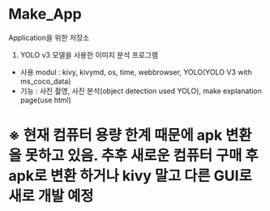# Make_App
Application을 위한 저장소
1. YOLO v3 모델을 사용한 이미지 분석 프로그램 
  - 사용 modul : kivy, kivymd, os, time, webbrowser, YOLO(YOLO V3 with ms_coco_data)
  - 기능 : 사진 촬영, 사진 분석(object detection used YOLO), make explanation page(use html)
# ※ 현재 컴퓨터 용량 한계 때문에 apk 변환을 못하고 있음. 추후 새로운 컴퓨터 구매 후 apk로 변환 하거나 kivy 말고 다른 GUI로 새로 개발 예정
